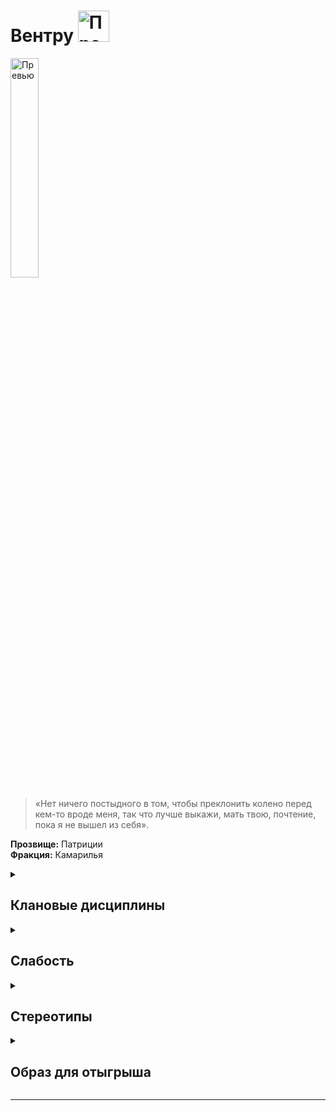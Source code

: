 
# Вентру <img src="https://cdn.discordapp.com/attachments/1374311310501875752/1429069725769531443/1024px-Ventrue_symbol.png?ex=68f4cc65&is=68f37ae5&hm=5e1e355145d001b62bbe7ce21fbe24b6f0f5dd7c723fbe5d46a6001ecc16dac9" width="50" alt="Превью">

<img src="https://cdn.discordapp.com/attachments/1374311310501875752/1428662797213892731/ce84853cff62349eeee95d165e9afcfd.jpg?ex=68f3516a&is=68f1ffea&hm=c6a2ed8b0853cc5a07ae5ae156a3e81838ea1b99de36e13441dde2b304358dae" width="30%" alt="Превью">

> «Нет ничего постыдного в том, чтобы преклонить колено перед кем-то вроде меня, так что лучше выкажи, мать твою, почтение, пока я не вышел из себя».

**Прозвище:** Патриции\
**Фракция:** Камарилья

<details>
  <summary> <h2> Клановые дисциплины </h2> </summary>

 <details> 
  <summary> <h3> Доминирование </h3> </summary>


  > Доминирование — способность управлять мыслями и действиями окружающих


   <details> 
  <summary> Как пользоваться? </summary>

```
Все силы Доминирования требуют установления зрительного контакта, и поэтому применять их можно только в индивидуальном порядке Кроме того, вампир должен отдавать приказы
своей жертве голосом — только самые простые команды (вроде «иди» или «стой») можно отдать при помощижестов. Как бы то ни было, для того, чтобы подчиниться воле вампира —
вне зависимости от того, насколько он искусен и могуч, — жертва должна понимать, чего он от неё хочет
```

</details>

   <details> 
  <summary> • Приказ </summary>

> Взглянув в глаза жертвы, вампир произносит простой односложный приказ, которому жертва должна немедленно подчиниться.

**Использование:** Приказ,  олжен быть чётким и однозначным: беги, согласись, упади, зевни, подпрыгни, засмейся, сдайся, замри, закричи, следуй за мной и т. п. Если приказ
будет неоднозначным или слишком сложным, жертва может выполнить его медленно или крайне неэффективно. Жертве нельзя приказать навредить самой себе, так что команда «умри» не сработает.

**Подсказка** Приказ можно замаскировать от посторонних ушей, встроив его в любое, самое невинное предложение. Для этого вампиру придётся установить зрительный контакт и произнести предложение, обозначив слово‑приказ интонацией. Конечно, чрезвычайно бдительный наблюдатель (и даже сама жертва) сможет это заметить, но если он не разбирается в сверхъестественных силах, то вряд ли ему придёт в голову на полном серьёзе рассматривать слово и последовавшее за ним действие иначе, чем странное совпадение.
Чем больше игрок получит успехов, тем дольше и (или) энергичнее жертва будет выполнять полученный приказ — будет бежать несколько ходов кряду, покатится со смеху или начнёт исступлённо вопить.

**Ограничение** Приказ, не соответствующий натуре жертвы или противоречащий её непосредственным интересам, будет далеко не столь эффективным. Например, приказ «спи» в самый разгар какой‑нибудь опасной ситуации или приказ «атакуй» под дулом полицейского дробовика может не привести к желаемому эффекту. Или вообще не сработать.

**Проверка** манипуляция + запугивание

**Сложность** Запас воли жертвы

  </details>


  <details> 
  <summary> •• Внушение </summary>

> Эта сила позволяет вампиру вербально запрограммировать жертву, вложив в её подсознание гипнотическое внушение, которому она вынуждена будет подчиниться, когда придёт время.

**Использование:** Во время внушения ни Сородич, ни его жертва не должны отвлекаться — внушение требует полной концентрации и тщательного подбора словесных формулировок. Вампир может либо активировать гипнотическую «программу» сразу после внушения, либо добавить к нему триггер — условное событие, которое её запустит. Жертва должна понимать то,
что ей говорит вампир, но поддерживать зрительный контакт необходимо только в процессе самого внушения

**Подсказка** Внушённые приказы могут быть как очень простыми (принести нужный вампиру предмет), так и довольно сложными (наблюдать за кем‑нибудь, записывать, что он делает, и каждый вечер передавать собранную информацию вампиру)
Количество успехов определяет, насколько глубоко внушение укоренится в подсознании жертвы. Если персонаж получит один‑два успеха, жертва вряд ли станет делать то, что покажется
ей странным (жертва может выйти из помещения, но вряд ли станет угонять машину). Три‑четыре означают, что жертва сделает что угодно, что не подвергнет её жизнь опасности. Пять и более успехов означают, что вампир может внушить жертве практически любую команду.

**Ограничение** Эту силу нельзя использовать для того, чтобы внедрять в память жертвы ложные воспоминания и иллюзии. Так, например, жертву нельзя заставить поверить, что она видит белого кролика или что её одежда охвачена огнём. Разум жертвы способен хранить только одно внушение.
Вампир не сможет заставить жертву причинить себе вред напрямую или заставить её поступить вопреки своей натуре. То есть, получив пять успехов, можно заставить
50‑килограммового доходягу броситься на вышибалу втрое тяжелее его самого, но нельзя заставить его пустить себе пулю в лоб.
Если вампир попытается внушить жертве новую «программу» до того, как та сумеет выполнить старую, нужно сравнить количество успехов, полученных в первый и во второй раз. В подсознании жертвы остаётся программа с большим количеством успехов. Если же успехов поровну, новая программа замещает старую.

**Проверка** манипуляции + лидерства

**Сложность** Запас воли жертвы

  </details>


  <details> 
  <summary> ••• Забвение </summary>

> Установив зрительный контакт с жертвой, вампир получает доступ к её памяти и может стирать, добавлять и изменять её воспоминания по собственному усмотрению.

**Использование:** Вампир задаёт жертве прямые вопросы и выслушивает её ответы. Степень и глубина воздействия зависит от того, чего добивается вампир.
Он может как слегка изменить недавние воспоминания , так и полностью уничтожить всё, что хранилось в памяти жертвы. Игрок объявляет, какие изменения
он хочет внести в воспоминания жертвы.

**Подсказка**  Если вампир вкладывает в память жертвы новые воспоминания, то надёжность подложной памяти зависит от того, насколько подробно и продуманно они будут сфабрикованы. Простые и неполные воспоминания («Прошлой ночью ты ходил в кино») рассыплются под внешним воздействием куда проще, чем детальные и проработанные («Ты хотел написать своей подруге, пока стоял в очереди в тот новый кинотеатр, но понял, что она не успеет на се‑ анс, поэтому пошёл один. Телефон ты выключил.
Фильм был довольно зрелищный, но слабоватый. Под конец ты устал, пошёл домой, посмотрел телевизор и лёг спать пораньше»).

**Ограничение** Нет ничего сложного в том, чтобы забраться к жертве в голову и просто выдернуть все воспоминания о прошлой ночи, не зная, что она делала вечером, однако такой подход оставит в её памяти зияющую пустоту, которая непременно привлечёт внимание жертвы, и у неё, возможно, возникнет вполне закономерное желание узнать, что там было раньше. А это, естественно, может быть чревато проблемами. Конечно, Сородич всегда может заполнить эту пустоту ложными воспоминаниями, однако они никогда не будут столь же достоверными, как настоящие.
Жертва может запомнить, что её кто‑то укусил, но будет думать, что это была, например, бродячая собака. Фрагменты особо значимых воспоминаний могут возвращаться к жертве
во снах или всплывать в памяти в результате воз действия знакомых запахов, образов, фраз и т. п. Впрочем, даже в наилучшем для жертвы случае она сможет связать эти фрагменты воедино не раньше, чем через несколько месяцев, а то и лет.
Обратите внимание, что этот процесс всегда может ускорить другой вампир, владеющий этой силой, — как опытный гипнотизёр‑психотерапевт, извлекающий подавленные воспоминания.

**Проверка** смекалки + хитрости

**Сложность** Запас воли жертвы

Успехи Воздействие
1 успех Можно удалить одно воспоминание, которое вернётся сутки спустя.
2 успеха Можно удалить (но не изменить) воспоминание навсегда.
3 успеха Можно внести в воспоминания не большие изменения.
4 успеха Можно целиком изменить или удалить из памяти жертвы одну сцену.
5 успехов Можно реконструировать воспоминания, касающиеся огромных периодов из жизни жертвы.

  </details>


  </details>

   <details> 
  <summary> <h3> Стойкость </h3> </summary>
     
 >  Дисциплина позволяющая проявлять неуязвимость к разному роду дамагу.   Такого вампира можно пронзить мечом, сбросить с крыши или переехать грузовиком — там, где любой другой бы погиб или переломал все кости, Сородич, владеющий Стойкостью, способен отделаться парой синяков.
Стойкость также помогает переносить самые опасные для вампиров воздействия вроде солнечного света или огня,

**Использование:** Показатель Стойкости прибавляется к пулу проверки на прочность, когда персонаж получает лёгкие или тяжёлые повреждения. Кроме того, персонаж может пройти проверку Стойкости в качестве проверки на прочность, даже если получает губительные повреждения, которые в противном случае считаются неотвратимыми, — укусы вампиров, удары когтей оборотней, магические эффекты, огонь, солнечный свет или особо тяжкие физические повреждения. Об уроне, повреждениях и проверках на прочность подробнее [faq-> Урон и прочность](README.md)

</details>

 <details> 
  <summary> <h3> Величие </h3>  </summary>

> Величие — это Дисциплина, которая позволяет манипулировать эмоциями. Обладающие ею вампиры способны вселять страстное рвение и бессознательный ужас как в смертных, так и в вампиров

   <details> 
  <summary> • Благоговение  </summary>

> Когда вампир активирует эту силу, окружающих внезапно охватывает желание сблизиться с ним и прислушаться к его точке зрения. Благоговение исключительно полезно в деле управления толпой: жертвы этой силы не просто прислушаются к высказанному вампиром мнению, но и с большой вероятностью примут его. Даже если в толпе найдутся упорствующие, они очень скоро обнаружат, что находятся в меньшинстве. Благоговение может превратить неуверенность и колебания толпы в поддержку ещё до того, как оппоненты успеют понять, что дело оборачивается не в их пользу.

Несмотря на интенсивность воздействия, те, кто испытывает благоговение, не теряют ни рассудка, ни чувства самосохранения. Если вампир покинет место действия или если оставаться рядом с ним станет слишком опасно, чары немедленно развеются. Впрочем, испытав благоговение, окружающие запомнят это ощущение — это облегчит задачу в следующий раз, когда вампиру придётся иметь дело с той же публикой.


**Использование:**  Персонаж тратит пункт крови и проходит проверку обаяния + исполнения (сложность 7). Количество жертв Благоговения зависит от количества полученных в результате проверки успехов (см. таблицу). Если жертв меньше, чем присутствующих, первыми поддаются те, чей показатель воли ниже. Сила действует до конца сцены или до тех пор, пока персонаж сам не захочет прекратить её действие.

```
Результат | Охват
1 успех | Одна жертва
2 успеха | Две жертвы
3 успеха | Шесть жертв
4 успеха | 20 жертв
5+ успехов | Вся публика — аудитория, толпа и т. д.
```

**Ограничение** Жертвы этой силы могут использовать пункты воли, чтобы сопротивляться воздействию Благоговения, но, пока вампир находится поблизости, им придётся тратить по одному пункту воли в каждой сцене. Как только жертва потратит столько же пунктов воли, сколько персонаж получил в результате проверки активации силы, она полностью избавляется от воздействия Благоговения и становится невосприимчивой к этой силе до окончания ночи.

**Проверка** обаяния + исполнения

**Сложность** 7

  </details>

  <details> 
  <summary> •• Устрашающий взор  </summary>

> Конечно, все Сородичи могут пугать окружающих, демонстрируя свою вампирскую природу: выпуская когти, скаля клыки, бросая зловещие взгляды и хищно шипя, но эта сила позволяет усилить эффект, вызвав у жертвы приступ безумного ужаса, обратив её в паническое бегство или ввергнув в ступор. Устрашающий взор никого не оставит равнодушным.

**Использование:** Правила: персонаж проходит проверку обаяния + запугивания (со сложностью, равной смекалке + смелости жертвы). В случае успеха запугивание срабатывает, а в случае неудачи жертве становится не по себе, но не настолько, чтобы это возымело какой‑нибудь особый эффект.
Если успехов будет больше двух, жертва бежит, охваченная ужасом; если бежать некуда, жертва начнёт ломиться в двери, царапать стены и рыть землю, лишь бы не встречаться взглядом с тем, кто её так напугал.
Кроме того, каждый успех до конца следующего хода снижает пул всех проверок жертвы на один d10.

**Подсказка** Обратите внимание, что вампир при желании может сделать проверку активации силы [продолжительным действием]() и каждый ход набирать всё новые и новые успехи, пока окончательно не подавит волю жертвы: как только пул её проверок уменьшится настолько, что она не сможет предпринять ни одного действия, она просто скорчится на земле, рыдая от ужаса, не в силах заставить себя пошевелить хоть пальцем. В случае неудачи в процессе этой продолжительной проверки персонаж теряет все накопленные успехи. При желании он может начать заново хоть на следующий ход, но до того момента жертва получит возможность действовать как обычно.
Провал означает, что жертва не впечатлена потугами вампира произвести устрашающее впечатление. Возможно, она даже решит, что тот попросту смешон. Как бы то ни было, эта жертва до конца истории становится невосприимчивой ко всем проявлениям Величия персонажа.

**Ограничение** Персонаж может использовать устрашающий взор один раз за ход, а целью этой силы одновременно может быть только одна жертва. 

**Проверка** обаяния + запугивания

**Сложность** смекалка + смелость жертвы

  </details>


  <details> 
  <summary> ••• Очарование  </summary>

> Эта сила превращает окружающих в верных слуг вампира, исполняющих каждое его желание, руководствуясь чувством истинной и крепкой привязанности. Поскольку на всё, что они делают, очарованные слуги идут совершенно сознательно, а их разум и волю ничто не подавляет, жертвы сохраняют свою индивидуальность, самостоятельность и мыслительные способности.

**Использование:** Персонаж тратит пункт крови и проходит проверку привлекательности + эмпатии (со сложностью, равной запасу пунктов воли жертвы); продолжительность очарования зависит от количества полученных успехов (см. таблицу). Обратите внимание, что жертва может тратить пункты воли, чтобы сопротивляться воздействию Очарования, как и в случае с другими силами Величия. При желании рассказчик может заменить трату пункта воли проверкой воли, чтобы вампир никогда не знал точно, насколько надёжна его власть над жертвой. Вампир может использовать эту силу против выбранной жертвы повторно, но только после того, как та окончательно освободится от предыдущего Очарования — в противном случае сила просто не сработает.

```
Результат | Длительность
Провал | Жертва невосприимчива к очарованию этого вампира до конца истории
Неудача | Жертва невосприимчива к очарованию этого вампира до конца ночи
1 успех | Один час
2 успеха | Один день
3 успеха | Одна неделя
4 успеха | Один месяц
5+ успехов | Один год
```

**Ограничение** И хотя со слугами, сохраняющими собственную личность и живость мысли, иметь дело куда приятнее, чем с безвольными болванами, созданными при помощи Доминирования, они не лишены своих недостатков. Во‑первых, вампир не контролирует их поведение и не может предсказать, как слуга отреагирует на тот или иной приказ. Во‑вторых, эта сила действует временно, и это может доставить массу проблем, если об этом заранее не позаботиться: к тому моменту, как очарование рассеивается, мудрый Сородич либо избавляется от исчерпавших свою полезность слуг, либо привязывает их к себе более крепко и надёжно — при помощи уз крови.

**Проверка** привлекательности + эмпатии

**Сложность** запас пунктов воли жертвы


  </details>
  
     
</details>

     
</details>


     
</details>

 </details>
  
</details>

</details>


<details> 
  <summary> <h2> Слабость </h2> </summary>
  
Всем вентру присущ утончённый вкус — в пищу им годится кровь только одной определённой категории смертных. Когда игрок создаёт персонажа‑вентру, он должен вместе с рассказчиком определить эту категорию. Обратите внимание, что выбор этот окончательный, и после начала игры его уже нельзя будет изменить. Кровь смертных, не относящихся к выбранной категории (в том числе кровь животных), не пополняет запас пунктов крови персонажа вне зависимости от того, сколько он её выпьет, — его просто немедленно стошнит.

  **Исключения** Кровь других сородичей

</details>

<details> 
  <summary> <h2> Стереотипы </h2> </summary>

**Что клан думает о вампирских сообществах?**
  - о Комарилье: наше величайшее достижение и наша величайшая ответственность.
  - о Шабаше: психушка, которой заправляют психи
  - об Анархах: несмотря на неисправимый инфантилизм, есть в том, что они делают, нечто достойное восхищения.

**Что клан думает о других кланах и что другие кланы думают о них?**

  
  ```
                                                Что думает клан о других кланах                                            Что думают другие кланы об Вентру
---------------------------------------------------------------------------------------------------------------------------------------------------------------------------

                                                                                     Камарилья

---------------------------------------------------------------------------------------------------------------------------------------------------------------------------
Бруха                             Вот что бывает, когда отказываешься признавать поражение.                           Господин Рожа, познакомьтесь с мистером Ботинком.
---------------------------------------------------------------------------------------------------------------------------------------------------------------------------
Гангрел                           Кто бы мог подумать, что в примитивном разуме дикаря                                Есть вожди и похуже… но ненамного.
                                  есть место для столь непомерной гордыни.
---------------------------------------------------------------------------------------------------------------------------------------------------------------------------     
Малкавиане                        Чистку следует устраивать сразу, как только осознаёшь, что начинаешь                Мой король, я сошью тебе новое платье!
                                  искать оправдание их поступкам.
---------------------------------------------------------------------------------------------------------------------------------------------------------------------------
Носферату                         На удивление полезны, нужнотолько привыкнуть к их одиозной наружности               Недосягаемые и могущественные,но только до тех пор, 
                                  и непомерно раздутой самооценке.                                                    пока им не понадобятся твои услуги. С них всегда
                                                                                                                      проси двойную цену — они могут себе это позволить.
---------------------------------------------------------------------------------------------------------------------------------------------------------------------------
Тореадор                          Каждому королю нужна королева, а в клане Розы множество королев.                    Почему старшие братья всегда ведут себя как
                                                                                                                      безмозглые задиры?
---------------------------------------------------------------------------------------------------------------------------------------------------------------------------
Тремер                            Полезные союзники и опасные враги в одном лице. Лучше сразу дать им                 Кесарю — кесарево. По счастью, наш кесарь слишком
                                  понять, кто тут главный.                                                            ослеплён корыстью, чтобы понимать, где сокрыт ключ
                                                                                                                      к истинной власти.
---------------------------------------------------------------------------------------------------------------------------------------------------------------------------

                                                                                            Шабаш

---------------------------------------------------------------------------------------------------------------------------------------------------------------------------

Лассомбра                        опасные самозванцы, зарящиеся на венец, что принадлежит нам по праву                 Разве достойно королей рядиться в обноски и скрываться 
                                 достоинства и чести.                                                                 среди рабов?
---------------------------------------------------------------------------------------------------------------------------------------------------------------------------
Цимисхи                          Разве липкого зловония их насквозь прогнивших душ недостаточно, чтобы                Мы воюем достаточно долго — стоит признать, что
                                 понять, что от них стоит держаться подальше?                                         погибать с честью они умеют.
---------------------------------------------------------------------------------------------------------------------------------------------------------------------------

                                                                                          Независимые

---------------------------------------------------------------------------------------------------------------------------------------------------------------------------
Каитифы                          Эти жалкие ублюдки не заслуживают даже собственных имён. Сохранность
                                 моей мебели волнует меня больше, чем сохранность их бесполезных жизней.
---------------------------------------------------------------------------------------------------------------------------------------------------------------------------
Ассамиты                         Полезны, но только до тех пор, пока их яд не просочится в нашу кровь.                Стервятники, терзающие труп давно почившего величия.
---------------------------------------------------------------------------------------------------------------------------------------------------------------------------
Джованни                         наши мертворождённые родственнички, которые так и не научились                       Они часто забывают, что Борджиа и Медичи вершили судьбы 
                                 отличать добро от зла, а то, что можно трахать, от того, что нельзя.                 народов задолго до рождения Макиавелли.
---------------------------------------------------------------------------------------------------------------------------------------------------------------------------
Последователи Сета               Если в твоём домене завелись змеи, следует устроить им встречу                       Можете сколько угодно поливать нас грязью, главное, 
                                 с их владыкой — солнцем.                                                             приходите ещё.
---------------------------------------------------------------------------------------------------------------------------------------------------------------------------
Равнос                           Ни одно царство не может существовать, путаясь с побеждёнными.                       Мне кажется, этим мудозвонам просто нравится, когда
                                                                                                                      их все ненавидят, — другого повода всё время лезть на
                                                                                                                      рожон я просто не вижу.
---------------------------------------------------------------------------------------------------------------------------------------------------------------------------

```



</details>


<details> 
  <summary> <h2> Образ для отыгрыша </h2> </summary>

  <details> 
  <summary> Экспозиция  </summary>

Пока другие кланы проворачивали свои мелкие интрижки, Вентру пользовались благосклонностью Цезаря, помогали советами Карлу Великому, финансировали экспедиции эпохи Великих географических открытий и управляли политикой Святого Престола. Власть — вот их наследие, и любой вентру, едва став птенцом, начинает восхождение к вершинам могущества, к престолам старейшин, что держат в своих руках судьбы мира. С незапамятных времён они были серыми кардиналами мира смертных и полноправными владыками мира Сородичей.
Естественно, другие кланы считают их претензии в лучшем случае безосновательным самодовольством, а в худшем — назойливой надменностью, за которую,конечно же, полагается жестокая расплата. Понятно, что кто‑то должен быть главным, но почему этим кем‑то всегда должен быть многоречивый напыщенный вентру? Впрочем, стоит отметить, что корона — не самый удобный головной убор, и хотя положение обязывает, далеко не у всех Патрициев получается сносить критику плебеев с достоинством — даже самые добродетельные из владетельных Сородичей порой ведут себя как кровожадные тираны. Нынешний клан Вентру — это синтез древности и современности, в котором старое и новое сосуществуют, пребывая друг с другом в поразительном контрасте. Старейшины клана владеют древним золотом из сокровищниц Креза, а молодёжьделает новые деньги на биржах и колебаниях курсоввалют. Старейшины командуют армиями и руководят политикой государств, а неонаты меняют мир при помощи онлайн‑сервисов и мобильных приложений. Но, несмотря на всё своё богатство, славную историю клана и положение в обществе Проклятых, Вентру,как и другие Сородичи, бессильны перед зовом великого уравнителя всех вампиров — драгоценной крови.
    
</details>

  <details> 
  <summary> Внешний вид  </summary>

Классические костюмы и платья сшитые на заказ, в каком- нибудь неприлично дорогом ателье в индивидуальном экземпляре из дорогих и качественных тканей. Может быть немного статусных акссесуаров. Если вентру выглядит не безупречно, это значит, что всю ночь он как минимум гонялся за охотниками из Общества Леопольда или в одиночку отражал набеги Шабаша.
    
</details>

 <details> 
  <summary> Убежища </summary>

Дорогое, богатое, блистательное, грандиозное, вычурное, — для его описания подойдёт любой из этих эпитетов. 
   
</details>

 <details> 
  <summary> Биографии </summary>

Внимание Вентру может привлечь любой смертный, уже сумевший кое‑чего добиться в жизни, поскольку подбирать и оценивать потенциальных потомков будущие сиры начинают задолго до их Становления. Чаще всего выбор Патрициев падает на светских львиц, отпрысков богатых семей, корпоративных карьеристов, армейских офицеров и изредка — на самых многообещающих тёмных лошадок.
При создании персонажа‑вентру рекомендуется не экономить на фактах биографии, поскольку практически все Патриции обладают как минимум значительным богатством и статусом
   
</details>


</details>

</details>

-------------------------------------------------------------------------------------------------------------------------------------------------------------------------------------------------

